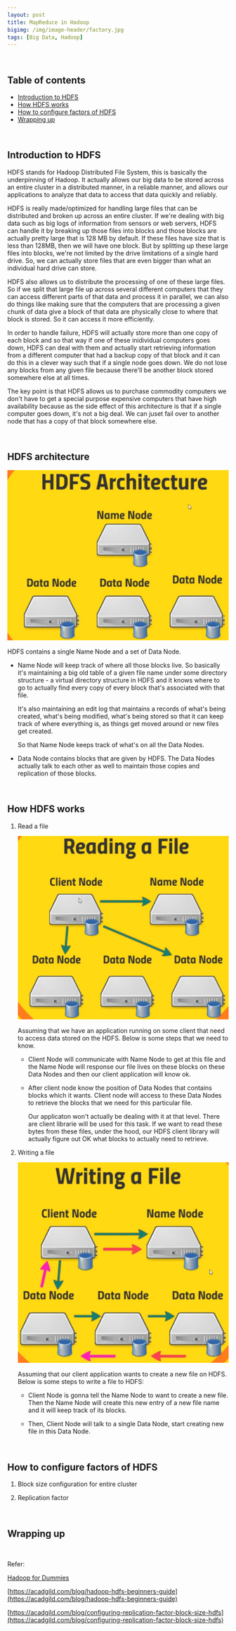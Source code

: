 ```yaml
---
layout: post
title: MapReduce in Hadoop
bigimg: /img/image-header/factory.jpg
tags: [Big Data, Hadoop]
---
```




<br>

## Table of contents
- [Introduction to HDFS](#introduction-to-hdfs)
- [How HDFS works](#how-hdfs-works)
- [How to configure factors of HDFS](#how-to-configure-factors-of-hdfs)
- [Wrapping up](#wrapping-up)

<br>

## Introduction to HDFS

HDFS stands for Hadoop Distributed File System, this is basically the underpinning of Hadoop. It actually allows our big data to be stored across an entire cluster in a distributed manner, in a reliable manner, and allows our applications to analyze that data to access that data quickly and reliably.

HDFS is really made/optimized for handling large files that can be distributed and broken up across an entire cluster. If we're dealing with big data such as big logs of information from sensors or web servers, HDFS can handle it by breaking up those files into blocks and those blocks are actually pretty large that is 128 MB by default. If these files have size that is less than 128MB, then we will have one block. But by splitting up these large files into blocks, we're not limited by the drive limitations of a single hard drive. So, we can actually store files that are even bigger than what an individual hard drive can store.

HDFS also allows us to distribute the processing of one of these large files. So if we split that large file up across several different computers that they can access different parts of that data and process it in parallel, we can also do things like making sure that the computers that are processing a given chunk of data give a block of that data are physically close to where that block is stored. So it can access it more efficiently.

In order to handle failure, HDFS will actually store more than one copy of each block and so that way if one of these inidividual computers goes down, HDFS can deal with them and actually start retrieving information from a different computer that had a backup copy of that block and it can do this in a clever way such that if a single node goes down. We do not lose any blocks from any given file because there'll be another block stored somewhere else at all times.

The key point is that HDFS allows us to purchase commodity computers we don't have to get a special purpose expensive computers that have high availability because as the side effect of this architecture is that if a single computer goes down, it's not a big deal. We can juset fail over to another node that has a copy of that block somewhere else.

<br>

## HDFS architecture

![](../img/hadoop/hdfs/hdfs-architecture.png)

HDFS contains a single Name Node and a set of Data Node.
- Name Node will keep track of where all those blocks live. So basically it's maintaining a big old table of a given file name under some directory structure - a virtual directory structure in HDFS and it knows where to go to actually find every copy of every block that's associated with that file.

    It's also maintaining an edit log that maintains a records of what's being created, what's being modified, what's being stored so that it can keep track of where everything is, as things get moved around or new files get created.

    So that Name Node keeps track of what's on all the Data Nodes.

- Data Node contains blocks that are given by HDFS. The Data Nodes actually talk to each other as well to maintain those copies and replication of those blocks.

<br>

## How HDFS works

1. Read a file

    ![](../img/hadoop/hdfs/reading-file-hdfs.png)

    Assuming that we have an application running on some client that need to access data stored on the HDFS. Below is some steps that we need to know.
    - Client Node will communicate with Name Node to get at this file and the Name Node will response our file lives on these blocks on these Data Nodes and then our client application will know ok.

    - After client node know the position of Data Nodes that contains blocks which it wants. Client node will access to these Data Nodes to retrieve the blocks that we need for this particular file.

        Our applicaton won't actually be dealing with it at that level. There are client librarie will be used for this task. If we want to read these bytes from these files, under the hood, our HDFS client library will actually figure out OK what blocks to actually need to retrieve.


2. Writing a file

    ![](../img/hadoop/hdfs/writing-file-hdfs.png)

    Assuming that our client application wants to create a new file on HDFS. Below is some steps to write a file to HDFS:
    - Client Node is gonna tell the Name Node to want to create a new file. Then the Name Node will create this new entry of a new file name and it will keep track of its blocks.

    - Then, Client Node will talk to a single Data Node, start creating new file in this Data Node.

<br>

## How to configure factors of HDFS
1. Block size configuration for entire cluster







2. Replication factor






<br>

## Wrapping up






<br>

Refer:

[Hadoop for Dummies]()

[https://acadgild.com/blog/hadoop-hdfs-beginners-guide](https://acadgild.com/blog/hadoop-hdfs-beginners-guide)

[https://acadgild.com/blog/configuring-replication-factor-block-size-hdfs](https://acadgild.com/blog/configuring-replication-factor-block-size-hdfs)